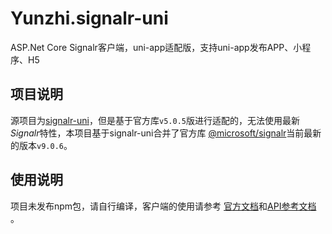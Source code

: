# Yunzhi.signalr-uni
ASP.Net Core Signalr客户端，uni-app适配版，支持uni-app发布APP、小程序、H5

## 项目说明
源项目为[signalr-uni](https://github.com/lemon-go/signalr-uni)，但是基于官方库`v5.0.5`版进行适配的，无法使用最新*Signalr*特性，本项目基于signalr-uni合并了官方库 [@microsoft/signalr](https://www.npmjs.com/package/@microsoft/signalr/v/9.0.6)当前最新的版本`v9.0.6`。


## 使用说明
项目未发布npm包，请自行编译，客户端的使用请参考 [官方文档](https://learn.microsoft.com/aspnet/core/signalr)和[API参考文档](https://learn.microsoft.com/javascript/api/%40aspnet/signalr/?view=signalr-js-latest) 。
